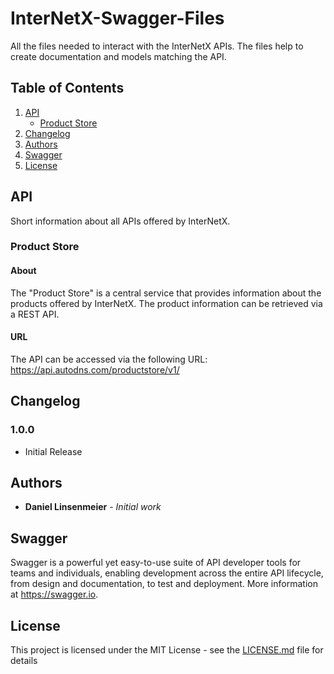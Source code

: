 # InterNetX-Swagger-Files
All the files needed to interact with the InterNetX APIs. The files help to create documentation and models matching the API. 

## Table of Contents
1. [API](#api)
   * [Product Store](#product-store)
2. [Changelog](#changelog)
3. [Authors](#authors)
4. [Swagger](#swagger)
5. [License](#license)

## API
Short information about all APIs offered by InterNetX.

### Product Store
#### About
The "Product Store" is a central service that provides information about the products offered by InterNetX. The product information can be retrieved via a REST API.
#### URL
The API can be accessed via the following URL: https://api.autodns.com/productstore/v1/

## Changelog
### 1.0.0
* Initial Release

## Authors
* **Daniel Linsenmeier** - *Initial work*

## Swagger
Swagger is a powerful yet easy-to-use suite of API developer tools for teams and individuals, enabling development across the entire API lifecycle, from design and documentation, to test and deployment. More information at https://swagger.io.

## License
This project is licensed under the MIT License - see the [LICENSE.md](LICENSE.md) file for details
